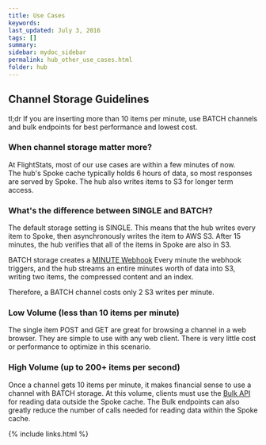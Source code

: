 ```yaml
---
title: Use Cases
keywords: 
last_updated: July 3, 2016
tags: []
summary: 
sidebar: mydoc_sidebar
permalink: hub_other_use_cases.html
folder: hub
---
```


## Channel Storage Guidelines

tl;dr
If you are inserting more than 10 items per minute, use BATCH channels and bulk endpoints for best performance and lowest cost.

### When channel storage matter more?

At FlightStats, most of our use cases are within a few minutes of now.  
The hub's Spoke cache typically holds 6 hours of data, so most responses are served by Spoke.
The hub also writes items to S3 for longer term access.

### What's the difference between SINGLE and BATCH?

The default storage setting is SINGLE.  This means that the hub writes every item to Spoke, then asynchronously writes the item to AWS S3.
After 15 minutes, the hub verifies that all of the items in Spoke are also in S3.
  
BATCH storage creates a [MINUTE Webhook](https://flightstats.github.io/hub/hub_notifications_webhooks.html) 
Every minute the webhook triggers, and the hub streams an entire minutes worth of data into S3, writing two items, the compressed content and an index.

Therefore, a BATCH channel costs only 2 S3 writes per minute.

### Low Volume (less than 10 items per minute)

The single item POST and GET are great for browsing a channel in a web browser.  They are simple to use with any web client.
There is very little cost or performance to optimize in this scenario.

### High Volume (up to 200+ items per second)

Once a channel gets 10 items per minute, it makes financial sense to use a channel with BATCH storage.
At this volume, clients must use the [Bulk API](https://flightstats.github.io/hub/hub_channels_insert.html#bulk) for reading data outside the Spoke cache. 
The Bulk endpoints can also greatly reduce the number of calls needed for reading data within the Spoke cache. 


{% include links.html %}